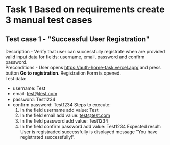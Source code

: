 # Task 1 Based on requirements create 3 manual test cases
## Test case 1 - "Successful User Registration" 
Description - Verify that user can successfully registrate when are provided valid input data for fields: username, email, password and confirm password.  
Preconditions - User opens https://auth-home-task.vercel.app/ and press button **Go to registration**. Registration Form is opened.  
Test data:
- username: Test
- email: test@test.com
- password: Test1234
- confirm password: Test1234
Steps to execute:
	1) In the field username add value: Test
 	2) In the field email add value: test@test.com
  	3) In the field password add value: Test1234
   	4) In the field confirm password add value: Test1234
Expected result: User is registraded successfully is displayed message "You have registrated successfully!".
